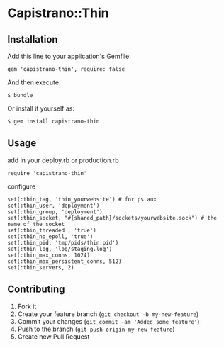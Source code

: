# Capistrano::Thin

## Installation

Add this line to your application's Gemfile:

    gem 'capistrano-thin', require: false

And then execute:

    $ bundle

Or install it yourself as:

    $ gem install capistrano-thin

## Usage

add in your deploy.rb or production.rb

    require 'capistrano-thin'

configure

    set(:thin_tag, 'thin_yourwebsite') # for ps aux
    set(:thin_user, 'deployment')
    set(:thin_group, 'deployment')
    set(:thin_socket, "#{shared_path}/sockets/yourwebsite.sock") # the name of the socket
    set(:thin_threaded , 'true')
    set(:thin_no_epoll, 'true')
    set(:thin_pid, 'tmp/pids/thin.pid')
    set(:thin_log, 'log/staging.log')
    set(:thin_max_conns, 1024)
    set(:thin_max_persistent_conns, 512)
    set(:thin_servers, 2)



## Contributing

1. Fork it
2. Create your feature branch (`git checkout -b my-new-feature`)
3. Commit your changes (`git commit -am 'Added some feature'`)
4. Push to the branch (`git push origin my-new-feature`)
5. Create new Pull Request
